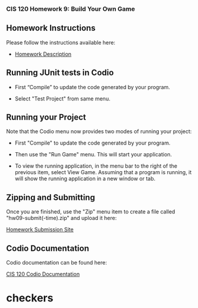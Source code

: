 ### CIS 120 Homework 9: Build Your Own Game

## Homework Instructions

Please follow the instructions available here:

*   [Homework Description](http://www.cis.upenn.edu/~cis120/current/hw/hw09)

## Running JUnit tests in Codio

*   First “Compile” to update the code generated by your program.

*   Select "Test Project" from same menu.

## Running your Project

Note that the Codio menu now provides two modes of running your project:

*   First "Compile" to update the code generated by your program.

*   Then use the "Run Game" menu. This will start your application.

*   To view the running application, in the menu bar to the right of the
    previous item, select View Game. Assuming that a program is running, it will
    show the running application in a new window or tab.

## Zipping and Submitting

Once you are finished, use the "Zip" menu item to create a file called
"hw09-submit(-time).zip" and upload it here:

[Homework Submission Site](https://www.gradescope.com/courses/223042)

## Codio Documentation

Codio documentation can be found here:

[CIS 120 Codio Documentation](https://www.seas.upenn.edu/~cis120/current/codio/)
# checkers
